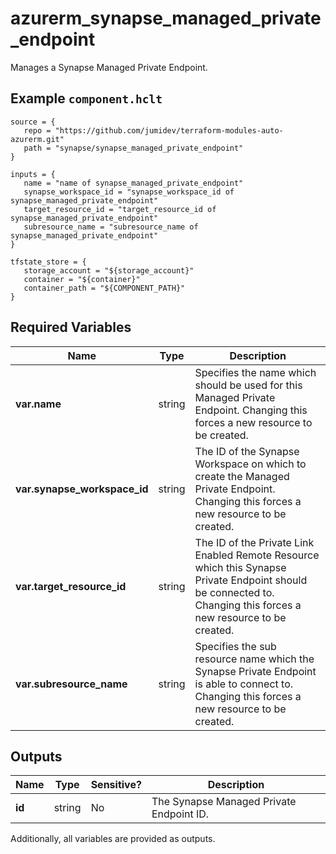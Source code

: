 # azurerm_synapse_managed_private_endpoint

Manages a Synapse Managed Private Endpoint.

## Example `component.hclt`

```hcl
source = {
   repo = "https://github.com/jumidev/terraform-modules-auto-azurerm.git" 
   path = "synapse/synapse_managed_private_endpoint" 
}

inputs = {
   name = "name of synapse_managed_private_endpoint" 
   synapse_workspace_id = "synapse_workspace_id of synapse_managed_private_endpoint" 
   target_resource_id = "target_resource_id of synapse_managed_private_endpoint" 
   subresource_name = "subresource_name of synapse_managed_private_endpoint" 
}

tfstate_store = {
   storage_account = "${storage_account}" 
   container = "${container}" 
   container_path = "${COMPONENT_PATH}" 
}

```

## Required Variables

| Name | Type |  Description |
| ---- | --------- |  ----------- |
| **var.name** | string |  Specifies the name which should be used for this Managed Private Endpoint. Changing this forces a new resource to be created. | 
| **var.synapse_workspace_id** | string |  The ID of the Synapse Workspace on which to create the Managed Private Endpoint. Changing this forces a new resource to be created. | 
| **var.target_resource_id** | string |  The ID of the Private Link Enabled Remote Resource which this Synapse Private Endpoint should be connected to. Changing this forces a new resource to be created. | 
| **var.subresource_name** | string |  Specifies the sub resource name which the Synapse Private Endpoint is able to connect to. Changing this forces a new resource to be created. | 



## Outputs

| Name | Type | Sensitive? | Description |
| ---- | ---- | --------- | --------- |
| **id** | string | No  | The Synapse Managed Private Endpoint ID. | 

Additionally, all variables are provided as outputs.
